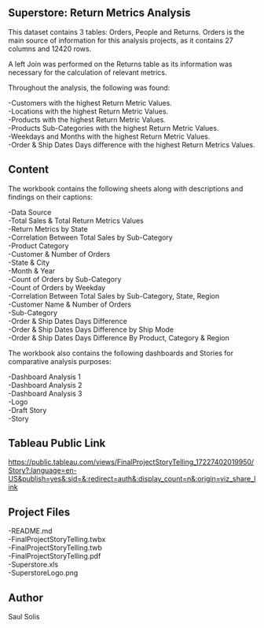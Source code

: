 
## Superstore: Return Metrics Analysis

This dataset contains 3 tables: Orders, People and Returns. Orders is the main source of information for this analysis projects, as it contains 27 columns and 12420 rows.

A left Join was performed on the Returns table as its information was necessary for the calculation of relevant metrics.

Throughout the analysis, the following was found:

-Customers with the highest Return Metric Values.<br>
-Locations with the highest Return Metric Values.<br>
-Products with the highest Return Metric Values.<br>
-Products Sub-Categories with the highest Return Metric Values.<br>
-Weekdays and Months with the highest Return Metric Values.<br>
-Order & Ship Dates Days difference with the highest Return Metrics Values.<br>

## Content

The workbook contains the following sheets along with descriptions and findings on their captions:

-Data Source<br>
-Total Sales & Total Return Metrics Values<br>
-Return Metrics by State<br>
-Correlation Between Total Sales by Sub-Category<br>
-Product Category<br>
-Customer & Number of Orders<br>
-State & City<br>
-Month & Year<br>
-Count of Orders by Sub-Category<br>
-Count of Orders by Weekday<br>
-Correlation Between Total Sales by Sub-Category, State, Region <br>
-Customer Name & Number of Orders<br>
-Sub-Category<br>
-Order & Ship Dates Days Difference<br>
-Order & Ship Dates Days Difference by Ship Mode<br>
-Order & Ship Dates Days Difference By Product, Category & Region<br>

The workbook also contains the following dashboards and Stories for comparative analysis purposes:

-Dashboard Analysis 1<br>
-Dashboard Analysis 2<br>
-Dashboard Analysis 3<br>
-Logo<br>
-Draft Story<br>
-Story<br>

## Tableau Public Link

https://public.tableau.com/views/FinalProjectStoryTelling_17227402019950/Story?:language=en-US&publish=yes&:sid=&:redirect=auth&:display_count=n&:origin=viz_share_link

## Project Files

-README.md<br>
-FinalProjectStoryTelling.twbx<br>
-FinalProjectStoryTelling.twb<br>
-FinalProjectStoryTelling.pdf<br>
-Superstore.xls<br>
-SuperstoreLogo.png<br>

## Author

Saul Solis